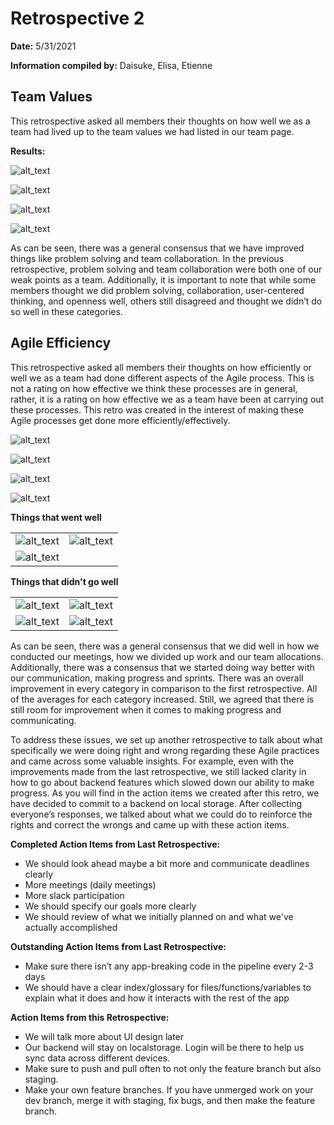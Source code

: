 # Retrospective 2
**Date:** 5/31/2021

**Information compiled by:** Daisuke, Elisa, Etienne

## Team Values

This retrospective asked all members their thoughts on how well we as a team had lived up to the team values we had listed in our team page. 

**Results:**

![alt_text](https://lh5.googleusercontent.com/5KeTxL9vrFqvzC5fFcrs8tVBLW6d65658Ii033B2FtkY_Scj1-24MmhLd0BlnBVEQBMi1oyzcvJGwHzDm16wEOlLqRKfB7UP0e1J0pBlBW8ARMspX0GoMxWuBSu1khANms2z7YUh "image_tooltip")

![alt_text](https://lh4.googleusercontent.com/W5nWSYSOKzxBUqtQ7N0z2l1T6dAeivvpYlaHvRxe-iDWvCIQFtalCINgElJgat2AJYbN9xSsgf8ofoXvJLBZl-2qJHZzcnFbLg__axJg-0vTZXPuPbOInMJwhVx_RgyH71fRmTVQ "image_tooltip")

![alt_text](https://lh4.googleusercontent.com/xzFNJRFKS0jz-8p3009n5gY5U23rJMJ7dNhr-Eb9KPfNVZkBAVOUX6sEAJqNOeYqx6cN8MyCf0S5L0uhRp9MGj4FN_yoIXbMhlC98EIqy8XIy3FB92oz-plqw0O3jSWK9JEfwlIn "image_tooltip")

![alt_text](https://lh3.googleusercontent.com/AGZnezxnMKdGaUV9bZYLkqXlGIWDhlRMXDuM_umqmxn0z5Ba-G8favAFhboVHy43Fk6n2Q7BVqLqZJqKzbfa4pG_UhDhpjWlZjAZy_d1kaWd2bXQz3T7UgKvjkTfQENllg_2Pa-Q "image_tooltip")

As can be seen, there was a general consensus that we have improved things like problem solving and team collaboration. In the previous retrospective, problem solving and team collaboration were both one of our weak points as a team. Additionally, it is important to note that while some members thought we did problem solving, collaboration, user-centered thinking, and openness well, others still disagreed and thought we didn’t do so well in these categories. 

## Agile Efficiency

This retrospective asked all members their thoughts on how efficiently or well we as a team had done different aspects of the Agile process. This is not a rating on how effective we think these processes are in general, rather, it is a rating on how effective we as a team have been at carrying out these processes. This retro was created in the interest of making these Agile processes get done more efficiently/effectively. 

![alt_text](https://lh4.googleusercontent.com/5lQoqiE6K19hwxnR98PjYOnKGCVF0V5-YAIa_ZmJPgSBUN9du4L3lJ1yZdZOxGcbBB-1D2ajz8igy5WTm2p8DAU-rbsN7bgCq7alOUBktjisrh0sWF1VKJgRZxV83EkVtb4v5epc "image_tooltip")

![alt_text](https://lh5.googleusercontent.com/NmSYR-Axb3r95L-6s3OdOhuSn5YcP0Iqmy4gi9gJtiboiUeRu_Pv_ms8noyEGsKwbpoNyXo0X_QYl1DlhwTAgZZqZND5SEl2C2SuO65KCrH3Zy7kUnKcM_jqsppWhCrRza4MIZy1 "image_tooltip")

![alt_text](https://lh6.googleusercontent.com/R-4Qaza7opLAtHZlJdC6eFP3A7f4d1uEotwSSL7iF44aNnbdB6dwpQcq9GyeVmd8Y_C0V7H06lV5cDNRjfkotCFR2FGI_hyMFeBK3mtX_vYRQSIfFYtB6qW7-7Ekbr3-voa4fp29 "image_tooltip")

![alt_text](https://lh4.googleusercontent.com/TShQImHyWT40OhrCoxoqYfXeYhg0Nuzt2a3yUkdcNXLXvKxZymW1ymHdK8LxkIe52sK5Gk5lXlWnzzkeR8nLwWJ5ycrT9LcTtUM4BlU1Lw50aWs6_5S-eqUlQEUS_LKG6k0824u_ "image_tooltip")

**Things that went well**

<table>
  <tr>
   <td>

<img src="https://lh6.googleusercontent.com/cv9ghb2o5xnxzMnQSQ9Hf2YPsYwdojDVt2KRoBQbclCO6ENZZC_AkT3luB6Kmh9TToYdeivG5fhbdINfQufqr2TYuS1kyU0iiDV2xQ8vkVnjPaYNj7A5HLHRS6JXERTsvC9kBjSm" width="" alt="alt_text" title="image_tooltip">

   </td>
   <td>

<img src="https://lh5.googleusercontent.com/bZ7VwvZX9TNCo8ev7UE_QKb7x5RM5teQbBzTO_mNH9BRDe_Z7jQkeGrO0pXKiBBn85s9sM6FosGkPuectOQmR9AePfYzKGV3L-PJFuALPWRZxevVk3QwRCGijzMEBYbw3UtldUsi" width="" alt="alt_text" title="image_tooltip">

   </td>
  </tr>
  <tr>
   <td>

<img src="https://lh4.googleusercontent.com/oNhsdw2d95W7KAYrzRE0GjL5RHgU4HPZxYk2wZR9UlqwiDB2JcIaiTEuebg7sogGFSBBhAwzuMWifCOl-u_GSedSSK4sUzKvSRAjl7PU0D8AexIcLu5So59sDgzN4NCNkLVS37Sw" width="" alt="alt_text" title="image_tooltip">

   </td>
   <td>
   </td>
  </tr>
</table>

**Things that didn't go well**

<table>
  <tr>
   <td>

<img src="https://lh5.googleusercontent.com/AczLLAENTcpM1xoxXwKtyNPmDkQASMmAfedgNztYdYXNaQlCJQKUY8Oih-rzKJWhO_aC58wpLLgWfvodzissMhda3DAGExjWnPUVgyFyf5nrVIzCbWb3yoGasOs0nXf2_0fWCOoN" width="" alt="alt_text" title="image_tooltip">

   </td>
   <td>

<img src="https://lh3.googleusercontent.com/Xe_yeMlVDnJ-Y67CDW8d7zUW96jFlUHeDVh-Xry12gTfYQlUb9jsvWU1vj_X2SZml2qtUXpPy-_wOPu6h-MbWptgkpPXgEzXnCOkk252TUJSUxCUR1rXSiGW9wQ7D26_NB9z2fjZ" width="" alt="alt_text" title="image_tooltip">

   </td>
  </tr>
  <tr>
   <td>

<img src="https://lh5.googleusercontent.com/wO8jF7QiY600k3wteL2iwnJrBCU0cM2zBoDAzgwWkk7Wy84d6Xj0QhQopGo82shZ1muld1oELxkaLeUsg9vk07BFPOce80mADoCCXKqsBwtDKPU4aAa6xlpXnj603Rx274ioEb8T" width="" alt="alt_text" title="image_tooltip">

   </td>
   <td>

<img src="https://lh6.googleusercontent.com/Q-ExIyu0w2w85Pb9ouRI4PGgf4NmLjx3-l-FDujH5a6_9eJtI_IISIJF5UgfdSIgYXb7YKp3yJ9_jKJZRw861hpI9TedmR295YQPbhIPrxhWOgwYd-TG-cY0ONJ5YjusDUNcUruj" width="" alt="alt_text" title="image_tooltip">

   </td>
  </tr>
</table>

As can be seen, there was a general consensus that we did well in how we conducted our meetings, how we divided up work and our team allocations. Additionally, there was a consensus that we started doing way better with our communication, making progress and sprints. There was an overall improvement in every category in comparison to the first retrospective. All of the averages for each category increased. Still, we agreed that there is still room for improvement when it comes to making progress and communicating.

To address these issues, we set up another retrospective to talk about what specifically we were doing right and wrong regarding these Agile practices and came across some valuable insights. For example, even with the improvements made from the last retrospective, we still lacked clarity in how to go about backend features which slowed down our ability to make progress. As you will find in the action items we created after this retro, we have decided to commit to a backend on local storage. After collecting everyone’s responses, we talked about what we could do to reinforce the rights and correct the wrongs and came up with these action items.

**Completed Action Items from Last Retrospective:**

*   We should look ahead maybe a bit more and communicate deadlines clearly
*   More meetings (daily meetings)
*   More slack participation
*   We should specify our goals more clearly
*   We should review of what we initially planned on and what we've actually accomplished

**Outstanding Action Items from Last Retrospective:**

*   Make sure there isn’t any app-breaking code in the pipeline every 2-3 days
*   We should have a clear index/glossary for files/functions/variables to explain what it does and how it interacts with the rest of the app

**Action Items from this Retrospective:**

*   We will talk more about UI design later
*   Our backend will stay on localstorage. Login will be there to help us sync data across different devices.
*   Make sure to push and pull often to not only the feature branch but also staging.
*   Make your own feature branches. If you have unmerged work on your dev branch, merge it with staging, fix bugs, and then make the feature branch.
